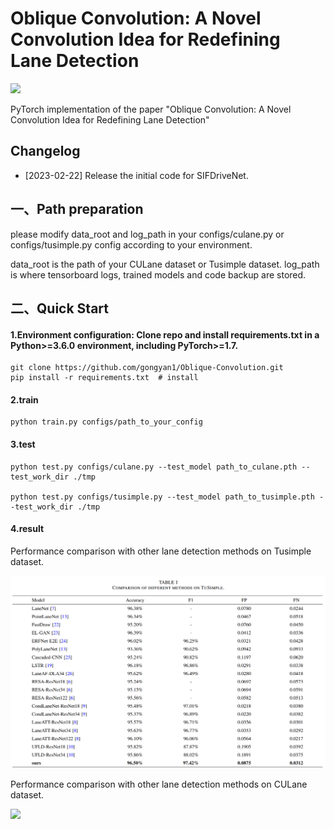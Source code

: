 
# **Oblique Convolution: A Novel Convolution Idea for Redefining Lane Detection**



![](obliquenetwork.PNG)

PyTorch implementation of the paper "Oblique Convolution: A Novel Convolution Idea for Redefining Lane Detection"



## **Changelog**



- [2023-02-22] Release the initial code for SIFDriveNet.



## **一、Path preparation**


please modify data_root and log_path in your configs/culane.py or configs/tusimple.py config according to your environment.

data_root is the path of your CULane dataset or Tusimple dataset.
log_path is where tensorboard logs, trained models and code backup are stored. 




## **二、Quick Start**

#### 1.Environment configuration: Clone repo and install requirements.txt in a Python>=3.6.0 environment, including PyTorch>=1.7.

```
git clone https://github.com/gongyan1/Oblique-Convolution.git
pip install -r requirements.txt  # install
```

#### 2.train

```
python train.py configs/path_to_your_config
```

#### 3.test

```
python test.py configs/culane.py --test_model path_to_culane.pth --test_work_dir ./tmp

python test.py configs/tusimple.py --test_model path_to_tusimple.pth --test_work_dir ./tmp
```

#### 4.result

Performance comparison with other lane detection methods on Tusimple dataset.

![](resulttusimple.png)



Performance comparison with other lane detection methods on CULane dataset.

![](resultculan.png)







